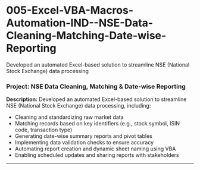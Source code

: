 # 005-Excel-VBA-Macros-Automation-IND--NSE-Data-Cleaning-Matching-Date-wise-Reporting
Developed an automated Excel-based solution to streamline NSE (National Stock Exchange) data processing

### **Project: NSE Data Cleaning, Matching & Date-wise Reporting**


**Description:**
Developed an automated Excel-based solution to streamline NSE (National Stock Exchange) data processing, including:


* Cleaning and standardizing raw market data
* Matching records based on key identifiers (e.g., stock symbol, ISIN code, transaction type)
* Generating date-wise summary reports and pivot tables
* Implementing data validation checks to ensure accuracy
* Automating report creation and dynamic sheet naming using VBA
* Enabling scheduled updates and sharing reports with stakeholders

---
